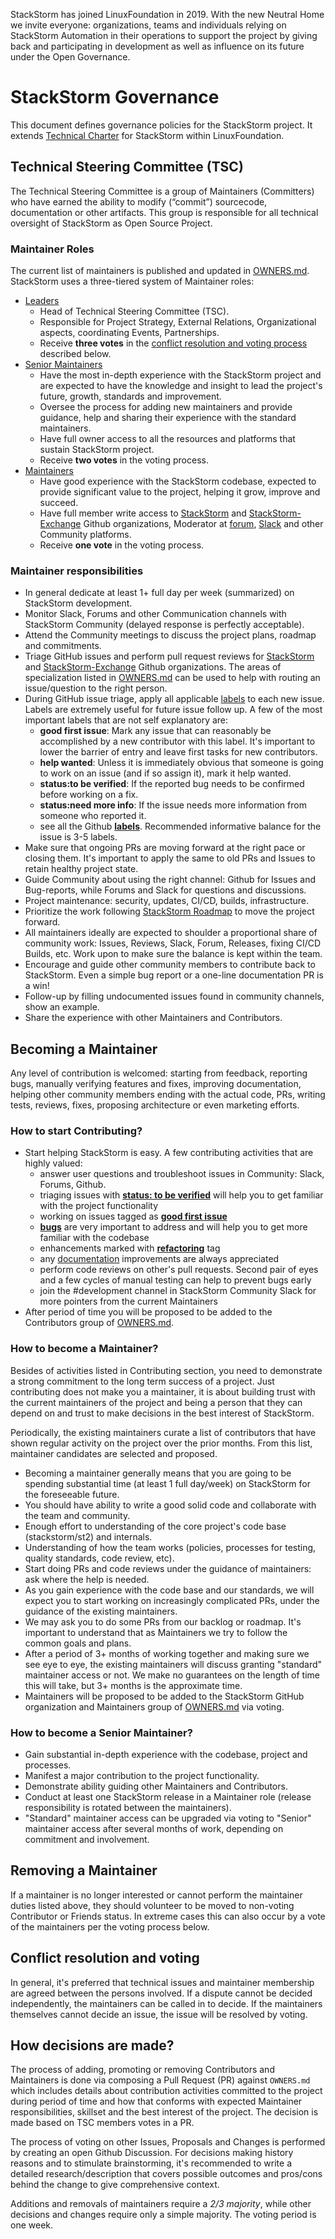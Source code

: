 StackStorm has joined LinuxFoundation in 2019.
With the new Neutral Home we invite everyone: organizations, teams and individuals relying on StackStorm Automation in their operations to support the project by giving back and participating in development as well as influence on its future under the Open Governance.

# StackStorm Governance
This document defines governance policies for the StackStorm project.
It extends [Technical Charter](https://stackstorm.com/wp/wp-content/uploads/2019/10/StackStorm-Technical-Charter-20191004.pdf) for StackStorm within LinuxFoundation.

## Technical Steering Committee (TSC)
The Technical Steering Committee is a group of Maintainers (Committers) who have earned the ability to modify (“commit”) sourcecode, documentation or other artifacts.
This group is responsible for all technical oversight of StackStorm as Open Source Project.

### Maintainer Roles
The current list of maintainers is published and updated in [OWNERS.md](OWNERS.md).
StackStorm uses a three-tiered system of Maintainer roles:
* [Leaders](OWNERS.md#leaders-)
  * Head of Technical Steering Committee (TSC).
  * Responsible for Project Strategy, External Relations, Organizational aspects, coordinating Events, Partnerships.
  * Receive **three votes** in the [conflict resolution and voting process](#conflict-resolution-and-voting) described below.
* [Senior Maintainers](OWNERS.md#senior-maintainers-)
  * Have the most in-depth experience with the StackStorm project and are expected to have the knowledge and insight to lead the project's future, growth, standards and improvement.
  * Oversee the process for adding new maintainers and provide guidance, help and sharing their experience with the standard maintainers.
  * Have full owner access to all the resources and platforms that sustain StackStorm project.
  * Receive **two votes** in the voting process.
* [Maintainers](OWNERS.md#maintainers-)
  * Have good experience with the StackStorm codebase, expected to provide significant value to the project, helping it grow, improve and succeed.
  * Have full member write access to [StackStorm](https://github.com/stackstorm/) and [StackStorm-Exchange](https://github.com/stackstorm-exchange) Github organizations, Moderator at [forum](https://forum.stackstorm.com/), [Slack](https://stackstorm.com/community-signup) and other Community platforms.
  * Receive **one vote** in the voting process.

### Maintainer responsibilities
* In general dedicate at least 1+ full day per week (summarized) on StackStorm development.
* Monitor Slack, Forums and other Communication channels with StackStorm Community (delayed response is perfectly acceptable).
* Attend the Community meetings to discuss the project plans, roadmap and commitments.
* Triage GitHub issues and perform pull request reviews for [StackStorm](https://github.com/stackstorm/) and [StackStorm-Exchange](https://github.com/stackstorm-exchange/) Github organizations.
  The areas of specialization listed in [OWNERS.md](OWNERS.md) can be used to help with routing
  an issue/question to the right person.
* During GitHub issue triage, apply all applicable [labels](https://github.com/StackStorm/st2/labels)
  to each new issue. Labels are extremely useful for future issue follow up. A few of the most important labels that are
  not self explanatory are:
  * **good first issue**: Mark any issue that can reasonably be accomplished by a new contributor with this label. It's important to lower the barrier of entry and leave first tasks for new contributors.
  * **help wanted**: Unless it is immediately obvious that someone is going to work on an issue (and if so assign it), mark it help wanted.
  * **status:to be verified**: If the reported bug needs to be confirmed before working on a fix.
  * **status:need more info**: If the issue needs more information from someone who reported it.
  * see all the Github [**labels**](https://github.com/stackstorm/st2/labels). Recommended informative balance for the issue is 3-5 labels.
* Make sure that ongoing PRs are moving forward at the right pace or closing them. It's important to apply the same to old PRs and Issues to retain healthy project state.
* Guide Community about using the right channel: Github for Issues and Bug-reports, while Forums and Slack for questions and discussions.
* Project maintenance: security, updates, CI/CD, builds, infrastructure.
* Prioritize the work following [StackStorm Roadmap](https://docs.stackstorm.com/latest/roadmap.html) to move the project forward.
* All maintainers ideally are expected to shoulder a proportional share of community work: Issues, Reviews, Slack, Forum, Releases, fixing CI/CD Builds, etc. Work upon to make sure the balance is kept within the team.
* Encourage and guide other community members to contribute back to StackStorm. Even a simple bug report or a one-line documentation PR is a win!
* Follow-up by filling undocumented issues found in community channels, show an example.
* Share the experience with other Maintainers and Contributors.

## Becoming a Maintainer
Any level of contribution is welcomed: starting from feedback, reporting bugs, manually verifying features and fixes, improving documentation, helping other community members ending with the actual code, PRs, writing tests, reviews, fixes, proposing architecture or even marketing efforts.

### How to start Contributing?
* Start helping StackStorm is easy. A few contributing activities that are highly valued:
  * answer user questions and troubleshoot issues in Community: Slack, Forums, Github.
  * triaging issues with [**status: to be verified**](https://github.com/stackstorm/st2/issues?q=is%3Aissue+is%3Aopen+status+label%3A%22status%3Ato+be+verified%22) will help you to get familiar with the project functionality
  * working on issues tagged as [**good first issue**](https://github.com/stackstorm/st2/issues?q=is%3Aissue+is%3Aopen+good+label%3A%22good+first+issue%22)
  * [**bugs**](https://github.com/stackstorm/st2/issues?q=is%3Aissue+is%3Aopen+status+label%3Abug) are very important to address and will help you to get more familiar with the codebase
  * enhancements marked with [**refactoring**](https://github.com/stackstorm/st2/issues?q=is%3Aopen+is%3Aissue+label%3Arefactor) tag
  * any [documentation](https://github.com/stackstorm/st2docs) improvements are always appreciated
  * perform code reviews on other's pull requests. Second pair of eyes and a few cycles of manual testing can help to prevent bugs early
  * join the #development channel in StackStorm Community Slack for more pointers from the current Maintainers
* After period of time you will be proposed to be added to the Contributors group of [OWNERS.md](OWNERS.md#contributors).

### How to become a Maintainer?
Besides of activities listed in Contributing section, you need to demonstrate a strong commitment to the long term success of a project.
Just contributing does not make you a maintainer, it is about building trust with the current maintainers of the project and being a person that they can depend on and trust to make decisions in the best interest of StackStorm.

Periodically, the existing maintainers curate a list of contributors that have shown regular activity on the project over the prior months. From this list, maintainer candidates are selected and proposed.
* Becoming a maintainer generally means that you are going to be spending substantial time (at least 1 full day/week) on StackStorm for the foreseeable future.
* You should have ability to write a good solid code and collaborate with the team and community.
* Enough effort to understanding of the core project's code base (stackstorm/st2) and internals.
* Understanding of how the team works (policies, processes for testing, quality standards, code review, etc).
* Start doing PRs and code reviews under the guidance of maintainers: ask where the help is needed.
* As you gain experience with the code base and our standards, we will expect you to start working on increasingly complicated PRs, under the guidance of the existing maintainers.
* We may ask you to do some PRs from our backlog or roadmap. It's important to understand that as Maintainers we try to follow the common goals and plans.
* After a period of 3+ months of working together and making sure we see eye to eye, the existing maintainers will discuss granting "standard" maintainer access or not.
We make no guarantees on the length of time this will take, but 3+ months is the approximate time.
* Maintainers will be proposed to be added to the StackStorm GitHub organization and Maintainers group of [OWNERS.md](OWNERS.md) via voting.

### How to become a Senior Maintainer?
* Gain substantial in-depth experience with the codebase, project and processes.
* Manifest a major contribution to the project functionality.
* Demonstrate ability guiding other Maintainers and Contributors.
* Conduct at least one StackStorm release in a Maintainer role (release responsibility is rotated between the maintainers).
* "Standard" maintainer access can be upgraded via voting to "Senior" maintainer access after several months of work, depending on commitment and involvement.

## Removing a Maintainer
If a maintainer is no longer interested or cannot perform the maintainer duties listed above, they
should volunteer to be moved to non-voting Contributor or Friends status. In extreme cases this can also occur by a vote of
the maintainers per the voting process below.

## Conflict resolution and voting
In general, it's preferred that technical issues and maintainer membership are agreed
between the persons involved. If a dispute cannot be decided independently, the maintainers can be
called in to decide. If the maintainers themselves cannot decide an issue, the issue will
be resolved by voting.

## How decisions are made?
The process of adding, promoting or removing Contributors and Maintainers is done via composing a Pull Request (PR) against `OWNERS.md`
which includes details about contribution activities committed to the project during period of time and how that conforms with expected Maintainer responsibilities, skillset and the best interest of the project.
The decision is made based on TSC members votes in a PR.

The process of voting on other Issues, Proposals and Changes is performed by creating an open Github Discussion. For decisions making history reasons and to stimulate brainstorming, it's recommended to write a detailed research/description that covers possible outcomes and pros/cons behind the change to give comprehensive context.

Additions and removals of maintainers require a *2/3 majority*, while other decisions and changes
require only a simple majority. The voting period is one week.
